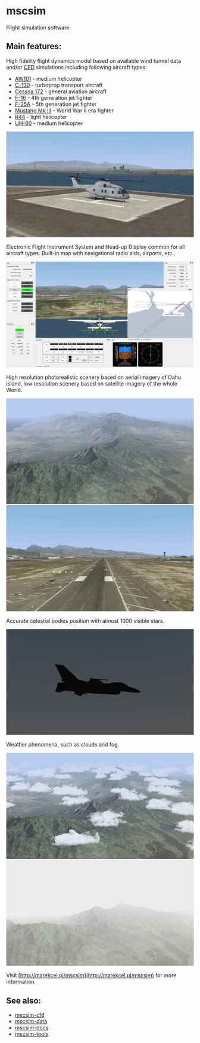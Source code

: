# mscsim
Flight simulation software.

## Main features:

High fidelity flight dynamics model based on available wind tunnel data and/or [CFD](https://en.wikipedia.org/wiki/Computational_fluid_dynamics) simulations including following aircraft types:

* [AW101](https://en.wikipedia.org/wiki/AgustaWestland_AW101) - medium helicopter
* [C-130](https://en.wikipedia.org/wiki/Lockheed_C-130_Hercules) - turboprop transport aircraft
* [Cessna 172](https://en.wikipedia.org/wiki/Cessna_172) - general aviation aircraft
* [F-16](https://en.wikipedia.org/wiki/General_Dynamics_F-16_Fighting_Falcon) - 4th generation jet fighter
* [F-35A](https://en.wikipedia.org/wiki/Lockheed_Martin_F-35_Lightning_II) - 5th generation jet fighter
* [Mustang Mk III](https://en.wikipedia.org/wiki/North_American_P-51_Mustang) - World War II era fighter
* [R44](https://en.wikipedia.org/wiki/Robinson_R44) - light helicopter
* [UH-60](https://en.wikipedia.org/wiki/Sikorsky_UH-60_Black_Hawk) - medium helicopter

![MScSim - AW101](mscsim_aw101.jpg)

Electronic Flight Instrument System and Head-up Display common for all aircraft types. Built-in map with navigational radio aids, airports, etc..

![MScSim - GUI](mscsim_gui.jpg)

High resolution photorealistic scenery based on aerial imagery of Oahu island, low resolution scenery based on satellite imagery of the whole World.

![MScSim - Oahu](mscsim_oahu.jpg)
![MScSim - PHNL](mscsim_phnl.jpg)

Accurate celestial bodies position with almost 1000 visible stars.

![MScSim - stars](mscsim_stars.jpg)

Weather phenomena, such as clouds and fog.

![MScSim - clouds](mscsim_clouds.jpg)
![MScSim - fog](mscsim_fog.jpg)

Visit [http://marekcel.pl/mscsim](http://marekcel.pl/mscsim) for more information.

## See also:
- [mscsim-cfd](https://github.com/marek-cel/mscsim-cfd)
- [mscsim-data](https://github.com/marek-cel/mscsim-data)
- [mscsim-docs](https://github.com/marek-cel/mscsim-docs)
- [mscsim-tools](https://github.com/marek-cel/mscsim-tools)
